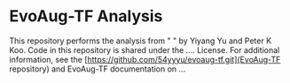 # EvoAug-TF Analysis

This repository performs the analysis from "   " by Yiyang Yu and Peter K Koo. Code in this repository is shared under the .... License. For additional information, see the [https://github.com/54yyyu/evoaug-tf.git](EvoAug-TF repository) and EvoAug-TF documentation on ...
